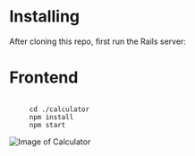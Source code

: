 # Installing

After cloning this repo, first run the Rails server:

# Frontend

```

     cd ./calculator
     npm install
     npm start
```

![Image of Calculator](https://res.cloudinary.com/dytheecsk/image/upload/v1613677870/portfolio/Screen_Shot_2021-02-18_at_2.46.18_PM_hpjers.png)

